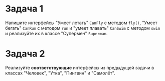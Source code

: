 # Задача 1

Напишите интерфейсы "Умеет летать" `CanFly` с методом `fly()`, "Умеет бегать" `CanRun` с методом `run` и "умеет плавать" `CanSwim` с методом `swim` и реализуйте их в классе "Супермен" `Superman`.

# Задача 2

Реализуйте **соответствующие** интерфейсы из предыдущей задачи в классах "Человек", "Утка", "Пингвин" и "Самолёт".
